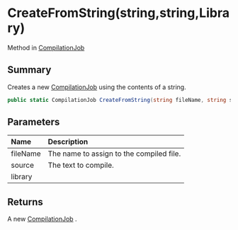 # CreateFromString(string,string,Library)

Method in [CompilationJob](/api/csharp/yarn.compiler.compilationjob.md)

## Summary


Creates a new  <a href="yarn.compiler.compilationjob.md">CompilationJob</a>  using the contents
of a string.


```csharp
public static CompilationJob CreateFromString(string fileName, string source, Library library = null)
```

## Parameters

|Name|Description|
|:---|:---|
|fileName|The name to assign to the compiled file.|
|source|The text to compile.|
|library||

## Returns

A new  <a href="yarn.compiler.compilationjob.md">CompilationJob</a> .

